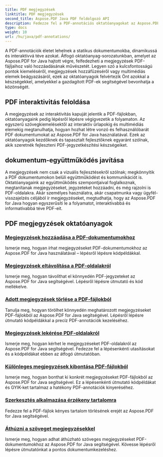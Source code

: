 ```yaml
---
title: PDF megjegyzések
linktitle: PDF megjegyzések
second_title: Aspose.PDF Java PDF feldolgozó API
description: Fedezze fel a PDF-annotációs oktatóanyagokat az Aspose.PDF for Java segítségével, tanuljon meg interaktivitást, megjegyzéseket és egyebeket hozzáadni PDF-fájljaihoz.
type: docs
weight: 10
url: /hu/java/pdf-annotations/
---
```


A PDF-annotációk életet lehelnek a statikus dokumentumokba, dinamikussá és interaktívvá téve azokat. Átfogó oktatóanyag-sorozatunkban, amelyet az Aspose.PDF for Java hajtott végre, felfedezheti a megjegyzések PDF-fájljaihoz való hozzáadásának művészetét. Legyen szó a kulcsfontosságú pontok kiemeléséről, megjegyzések hozzáfűzéséről vagy multimédiás elemek beágyazásáról, ezek az oktatóanyagok felvértezik Önt azokkal a készségekkel, amelyekkel a gazdagított PDF-ek segítségével bevonhatja a közönségét.

## PDF interaktivitás feloldása

A megjegyzések az interaktivitás kapuját jelentik a PDF-fájlokban, oktatóanyagaink pedig lépésről lépésre végigvezetik a folyamaton. Az egyszerű szövegkiemelésektől az interaktív űrlapokig és multimédiás elemekig megtanulhatja, hogyan hozhat létre vonzó és felhasználóbarát PDF dokumentumokat az Aspose.PDF for Java használatával. Ezek az oktatóanyagok kezdőknek és tapasztalt fejlesztőknek egyaránt szólnak, akik szeretnék fejleszteni PDF-jegyzetkészítési készségeiket.

## dokumentum-együttműködés javítása

A megjegyzések nem csak a vizuális fejlesztésekről szólnak; megkönnyítik a PDF dokumentumokon belüli együttműködést és kommunikációt is. Oktatóanyagaink az együttműködés szempontjaival foglalkoznak, megtanítanak megjegyzéseket, jegyzeteket hozzáadni, és még rajzolni is PDF-oldalakra. Akár személyes használatra, akár csapatmunka vagy ügyfél-visszajelzés céljából ír megjegyzéseket, megtudhatja, hogy az Aspose.PDF for Java hogyan egyszerűsíti le a folyamatot, interaktívabbá és informatívabbá téve PDF-eit.

## PDF megjegyzések oktatóanyagok
### [Megjegyzések hozzáadása a PDF-dokumentumokhoz](./add-comments-pdf-documents/)
Ismerje meg, hogyan írhat megjegyzéseket PDF-dokumentumokhoz az Aspose.PDF for Java használatával – lépésről lépésre kódpéldákkal.
### [Megjegyzések eltávolítása a PDF-oldalakról](./remove-annotations-pdf-pages/)
Ismerje meg, hogyan távolíthat el könnyedén PDF-jegyzeteket az Aspose.PDF for Java segítségével. Lépésről lépésre útmutató és kód mellékelve.
### [Adott megjegyzések törlése a PDF-fájlokból](./delete-specific-annotations-pdf-files/)
Tanulja meg, hogyan törölhet könnyedén meghatározott megjegyzéseket PDF-fájlokból az Aspose.PDF for Java segítségével. Lépésről lépésre útmutató kódpéldákkal a precíz PDF-annotációk kezeléséhez.
### [Megjegyzések lekérése PDF-oldalakról](./retrieve-annotations-pdf-pages/)
Ismerje meg, hogyan kérhet le megjegyzéseket PDF-oldalakról az Aspose.PDF for Java segítségével. Fedezze fel a lépésenkénti utasításokat és a kódpéldákat ebben az átfogó útmutatóban.
### [Különleges megjegyzések kibontása PDF-fájlokból](./extract-specific-annotation-pdfs/)
Ismerje meg, hogyan bonthat ki konkrét megjegyzéseket PDF-fájlokból az Aspose.PDF for Java segítségével. Ez a lépésenkénti útmutató kódpéldákat és GYIK-ket tartalmaz a hatékony PDF-annotációk kinyeréséhez.
### [Szerkesztés alkalmazása érzékeny tartalomra](./apply-redaction-sensitive-content/)
Fedezze fel a PDF-fájlok kényes tartalom törlésének erejét az Aspose.PDF for Java segítségével.
### [Áthúzni a szöveget megjegyzésekkel](./strike-through-text-using-annotations/)
Ismerje meg, hogyan adhat áthúzható szöveges megjegyzéseket PDF-dokumentumokhoz az Aspose.PDF for Java segítségével. Kövesse lépésről lépésre útmutatónkat a pontos dokumentumkezeléshez.